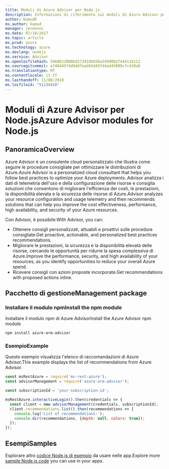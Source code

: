 ```yaml
---
title: Moduli di Azure Advisor per Node.js
description: Informazioni di riferimento sui moduli di Azure Advisor per Node.js
author: KumudD
ms.author: kumud
manager: jeconnoc
ms.date: 07/18/2017
ms.topic: article
ms.prod: azure
ms.technology: azure
ms.devlang: nodejs
ms.service: Advisor
ms.openlocfilehash: 54686220006d27341dbb50a249d0b2f44411b112
ms.sourcegitcommit: a748445fdd0dd7ead43d45fd4ad45009cfc439a6
ms.translationtype: HT
ms.contentlocale: it-IT
ms.lasthandoff: 11/08/2018
ms.locfileid: "51134410"
---
```

# <a name="azure-advisor-modules-for-nodejs"></a><span data-ttu-id="3f1cd-103">Moduli di Azure Advisor per Node.js</span><span class="sxs-lookup"><span data-stu-id="3f1cd-103">Azure Advisor modules for Node.js</span></span>

## <a name="overview"></a><span data-ttu-id="3f1cd-104">Panoramica</span><span class="sxs-lookup"><span data-stu-id="3f1cd-104">Overview</span></span>

<span data-ttu-id="3f1cd-105">Azure Advisor è un consulente cloud personalizzato che illustra come seguire le procedure consigliate per ottimizzare le distribuzioni di Azure.</span><span class="sxs-lookup"><span data-stu-id="3f1cd-105">Azure Advisor is a personalized cloud consultant that helps you follow best practices to optimize your Azure deployments.</span></span> <span data-ttu-id="3f1cd-106">Advisor analizza i dati di telemetria dell'uso e della configurazione delle risorse e consiglia soluzioni che consentono di migliorare l'efficienza dei costi, le prestazioni, la disponibilità elevata e la sicurezza delle risorse di Azure.</span><span class="sxs-lookup"><span data-stu-id="3f1cd-106">Advisor analyzes your resource configuration and usage telemetry and then recommends solutions that can help you improve the cost effectiveness, performance, high availability, and security of your Azure resources.</span></span>

<span data-ttu-id="3f1cd-107">Con Advisor, è possibile:</span><span class="sxs-lookup"><span data-stu-id="3f1cd-107">With Advisor, you can:</span></span>
- <span data-ttu-id="3f1cd-108">Ottenere consigli personalizzati, attuabili e proattivi sulle procedure consigliate.</span><span class="sxs-lookup"><span data-stu-id="3f1cd-108">Get proactive, actionable, and personalized best practices recommendations.</span></span>
- <span data-ttu-id="3f1cd-109">Migliorare le prestazioni, la sicurezza e la disponibilità elevata delle risorse, cercando le opportunità per ridurre la spesa complessiva di Azure.</span><span class="sxs-lookup"><span data-stu-id="3f1cd-109">Improve the performance, security, and high availability of your resources, as you identify opportunities to reduce your overall Azure spend.</span></span>
- <span data-ttu-id="3f1cd-110">Ricevere consigli con azioni proposte incorporate.</span><span class="sxs-lookup"><span data-stu-id="3f1cd-110">Get recommendations with proposed actions inline.</span></span>

## <a name="management-package"></a><span data-ttu-id="3f1cd-111">Pacchetto di gestione</span><span class="sxs-lookup"><span data-stu-id="3f1cd-111">Management package</span></span>

### <a name="install-the-npm-module"></a><span data-ttu-id="3f1cd-112">Installare il modulo npm</span><span class="sxs-lookup"><span data-stu-id="3f1cd-112">Install the npm module</span></span>

<span data-ttu-id="3f1cd-113">Installare il modulo npm di Azure Advisor</span><span class="sxs-lookup"><span data-stu-id="3f1cd-113">Install the Azure Advisor npm module</span></span>

```bash
npm install azure-arm-advisor
```

### <a name="example"></a><span data-ttu-id="3f1cd-114">Esempio</span><span class="sxs-lookup"><span data-stu-id="3f1cd-114">Example</span></span>

<span data-ttu-id="3f1cd-115">Questo esempio visualizza l'elenco di raccomandazioni di Azure Advisor.</span><span class="sxs-lookup"><span data-stu-id="3f1cd-115">This example displays the list of recommendations from Azure Advisor.</span></span>

```javascript
const msRestAzure = require('ms-rest-azure');
const advisorManagement = require('azure-arm-advisor');

const subscriptionId = 'your-subscription-id';

msRestAzure.interactiveLogin().then(credentials => {
  const client = new advisorManagement(credentials, subscriptionId);
  client.recommendations.list().then(recommendations => {
    console.log('List of recommendations:');
    console.dir(recommendations, {depth: null, colors: true});
  });
});
```

## <a name="samples"></a><span data-ttu-id="3f1cd-116">Esempi</span><span class="sxs-lookup"><span data-stu-id="3f1cd-116">Samples</span></span>

<span data-ttu-id="3f1cd-117">Esplorare altro [codice Node.js di esempio](https://azure.microsoft.com/resources/samples/?platform=nodejs) da usare nelle app.</span><span class="sxs-lookup"><span data-stu-id="3f1cd-117">Explore more [sample Node.js code](https://azure.microsoft.com/resources/samples/?platform=nodejs) you can use in your apps.</span></span>
